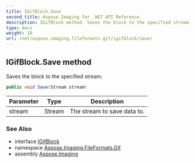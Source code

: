 ```yaml
---
title: IGifBlock.Save
second_title: Aspose.Imaging for .NET API Reference
description: IGifBlock method. Saves the block to the specified stream
type: docs
weight: 10
url: /net/aspose.imaging.fileformats.gif/igifblock/save/
---
```

## IGifBlock.Save method

Saves the block to the specified stream.

```csharp
public void Save(Stream stream)
```

| Parameter | Type | Description |
| --- | --- | --- |
| stream | Stream | The stream to save data to. |

### See Also

* interface [IGifBlock](../)
* namespace [Aspose.Imaging.FileFormats.Gif](../../igifblock/)
* assembly [Aspose.Imaging](../../../)



